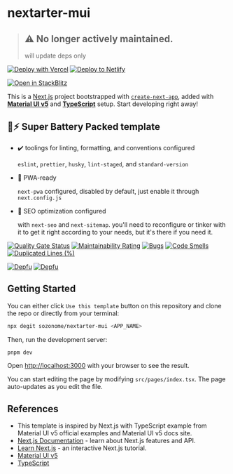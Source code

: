 # nextarter-mui

> ## ⚠️ No longer actively maintained.
> will update deps only

[![Deploy with Vercel](https://vercel.com/button)](https://vercel.com/import/git?s=https://github.com/sozonome/nextarter-mui) [![Deploy to Netlify](https://www.netlify.com/img/deploy/button.svg)](https://app.netlify.com/start/deploy?repository=https://github.com/sozonome/nextarter-mui)

[![Open in StackBlitz](https://developer.stackblitz.com/img/open_in_stackblitz.svg)](https://stackblitz.com/github/sozonome/nextarter-mui)

This is a [Next.js](https://nextjs.org/) project bootstrapped with [`create-next-app`](https://github.com/vercel/next.js/tree/canary/packages/create-next-app), added with [**Material UI v5**](https://mui.com) and [**TypeScript**](https://www.typescriptlang.org) setup.
Start developing right away!

## 🔋⚡ Super Battery Packed template

- ✔️ toolings for linting, formatting, and conventions configured

  `eslint`, `prettier`, `husky`, `lint-staged`, and `standard-version`

- 📱 PWA-ready

  `next-pwa` configured, disabled by default, just enable it through `next.config.js`

- 🔎 SEO optimization configured

  with `next-seo` and `next-sitemap`. you'll need to reconfigure or tinker with it to get it right according to your needs, but it's there if you need it.

[![Quality Gate Status](https://sonarcloud.io/api/project_badges/measure?project=sozonome_nextarter-mui&metric=alert_status)](https://sonarcloud.io/dashboard?id=sozonome_nextarter-mui) [![Maintainability Rating](https://sonarcloud.io/api/project_badges/measure?project=sozonome_nextarter-mui&metric=sqale_rating)](https://sonarcloud.io/dashboard?id=sozonome_nextarter-mui) [![Bugs](https://sonarcloud.io/api/project_badges/measure?project=sozonome_nextarter-mui&metric=bugs)](https://sonarcloud.io/dashboard?id=sozonome_nextarter-mui) [![Code Smells](https://sonarcloud.io/api/project_badges/measure?project=sozonome_nextarter-mui&metric=code_smells)](https://sonarcloud.io/dashboard?id=sozonome_nextarter-mui) [![Duplicated Lines (%)](https://sonarcloud.io/api/project_badges/measure?project=sozonome_nextarter-mui&metric=duplicated_lines_density)](https://sonarcloud.io/dashboard?id=sozonome_nextarter-mui)

[![Depfu](https://badges.depfu.com/badges/0dd6a7332ec881713f0415bc3c9b79cd/overview.svg)](https://depfu.com/github/sozonome/nextarter-mui?project_id=32143) [![Depfu](https://badges.depfu.com/badges/0dd6a7332ec881713f0415bc3c9b79cd/count.svg)](https://depfu.com/github/sozonome/nextarter-mui?project_id=32143)

## Getting Started

You can either click `Use this template` button on this repository and clone the repo or directly from your terminal:

```bash
npx degit sozonome/nextarter-mui <APP_NAME>
```

Then, run the development server:

```bash
pnpm dev
```

Open [http://localhost:3000](http://localhost:3000) with your browser to see the result.

You can start editing the page by modifying `src/pages/index.tsx`. The page auto-updates as you edit the file.

## References

- This template is inspired by Next.js with TypeScript example from Material UI v5 official examples and Material UI v5 docs site.
- [Next.js Documentation](https://nextjs.org/docs) - learn about Next.js features and API.
- [Learn Next.js](https://nextjs.org/learn) - an interactive Next.js tutorial.
- [Material UI v5](https://mui.com)
- [TypeScript](https://www.typescriptlang.org)

